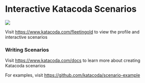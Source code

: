 # Interactive Katacoda Scenarios

[![](http://shields.katacoda.com/katacoda/fleetingold/count.svg)](https://www.katacoda.com/fleetingold "Get your profile on Katacoda.com")

Visit https://www.katacoda.com/fleetingold to view the profile and interactive scenarios

### Writing Scenarios
Visit https://www.katacoda.com/docs to learn more about creating Katacoda scenarios

For examples, visit https://github.com/katacoda/scenario-example
